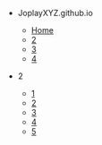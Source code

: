 * JoplayXYZ.github.io

  * [Home](#)
  * [2](2)
  * [3](3)
  * [4](4)

* 2
  * [1](1)
  * [2](2)
  * [3](3)
  * [4](4)
  * [5](5)
